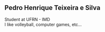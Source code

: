 ## Pedro Henrique Teixeira e Silva
Student at UFRN - IMD  
I like volleyball, computer games, etc...
